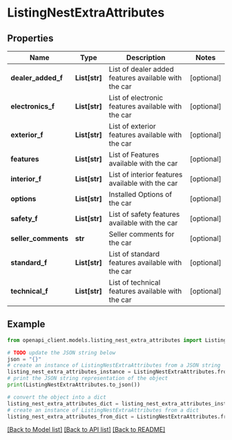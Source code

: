 # ListingNestExtraAttributes


## Properties

Name | Type | Description | Notes
------------ | ------------- | ------------- | -------------
**dealer_added_f** | **List[str]** | List of dealer added features available with the car | [optional] 
**electronics_f** | **List[str]** | List of electronic features available with the car | [optional] 
**exterior_f** | **List[str]** | List of exterior features available with the car | [optional] 
**features** | **List[str]** | List of Features available with the car | [optional] 
**interior_f** | **List[str]** | List of interior features available with the car | [optional] 
**options** | **List[str]** | Installed Options of the car | [optional] 
**safety_f** | **List[str]** | List of safety features available with the car | [optional] 
**seller_comments** | **str** | Seller comments for the car | [optional] 
**standard_f** | **List[str]** | List of standard features available with the car | [optional] 
**technical_f** | **List[str]** | List of technical features available with the car | [optional] 

## Example

```python
from openapi_client.models.listing_nest_extra_attributes import ListingNestExtraAttributes

# TODO update the JSON string below
json = "{}"
# create an instance of ListingNestExtraAttributes from a JSON string
listing_nest_extra_attributes_instance = ListingNestExtraAttributes.from_json(json)
# print the JSON string representation of the object
print(ListingNestExtraAttributes.to_json())

# convert the object into a dict
listing_nest_extra_attributes_dict = listing_nest_extra_attributes_instance.to_dict()
# create an instance of ListingNestExtraAttributes from a dict
listing_nest_extra_attributes_from_dict = ListingNestExtraAttributes.from_dict(listing_nest_extra_attributes_dict)
```
[[Back to Model list]](../README.md#documentation-for-models) [[Back to API list]](../README.md#documentation-for-api-endpoints) [[Back to README]](../README.md)


